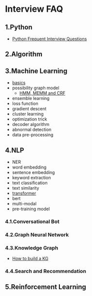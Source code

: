 # Interview FAQ

## 1.Python
- [Python Frequent Interview Questions](1_python_faq/README.md)
## 2.Algorithm
## 3.Machine Learning
- [basics](3_machine_learning_faq/1_basics/README.md)
- possibility graph model
    - [HMM, MEMM and CRF](3_machine_learning_faq/2_possibility_graph/HMM_MEMM_CRF.md)
- ensemble learning
- loss function
- gradient descent
- cluster learning
- optimization trick
- decoder algorithm
- abnormal detection
- data pre-processing

## 4.NLP
- NER
- word embedding
- sentence embedding
- keyword extraction
- text classification
- text similarity
- [transformer](4_0_nlp_faq/7_transformer/README.md)
- bert
- multi-modal
- pre-training model

### 4.1.Conversational Bot
### 4.2.Graph Neural Network
### 4.3.Knowledge Graph
- [How to build a KG](4_3_knowledge_graph_faq/README.md)
### 4.4.Search and Recommendation

## 5.Reinforcement Learning